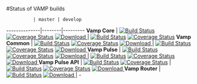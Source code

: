 #Status of VAMP builds

              | master | develop 
--------------|--------|---------
 **Vamp Core** | [![Build Status](https://travis-ci.org/magneticio/vamp-core.svg?branch=master)](https://travis-ci.org/magneticio/vamp-core) [![Coverage Status](https://coveralls.io/repos/magneticio/vamp-core/badge.svg?branch=master)](https://coveralls.io/r/magneticio/vamp-core?branch=master) [ ![Download](https://api.bintray.com/packages/magnetic-io/downloads/vamp-core/images/download.svg) ](https://bintray.com/magnetic-io/downloads/vamp-core/_latestVersion)| [![Build Status](https://travis-ci.org/magneticio/vamp-core.svg?branch=develop)](https://travis-ci.org/magneticio/vamp-core) [![Coverage Status](https://coveralls.io/repos/magneticio/vamp-core/badge.svg?branch=develop)](https://coveralls.io/r/magneticio/vamp-core?branch=develop) 
**Vamp Common**  | [![Build Status](https://travis-ci.org/magneticio/vamp-common.svg?branch=master)](https://travis-ci.org/magneticio/vamp-common) [![Coverage Status](https://coveralls.io/repos/magneticio/vamp-common/badge.svg?branch=master)](https://coveralls.io/r/magneticio/vamp-common?branch=master) [ ![Download](https://api.bintray.com/packages/magnetic-io/downloads/vamp-common/images/download.svg) ](https://bintray.com/magnetic-io/downloads/vamp-common/_latestVersion)| [![Build Status](https://travis-ci.org/magneticio/vamp-common.svg?branch=develop)](https://travis-ci.org/magneticio/vamp-common) [![Coverage Status](https://coveralls.io/repos/magneticio/vamp-common/badge.svg?branch=develop)](https://coveralls.io/r/magneticio/vamp-common?branch=develop) [ ![Download](https://api.bintray.com/packages/magnetic-io/vamp/common/images/download.svg) ](https://bintray.com/magnetic-io/vamp/common/_latestVersion)
**Vamp Pulse**  | [![Build Status](https://travis-ci.org/magneticio/vamp-pulse.svg?branch=master)](https://travis-ci.org/magneticio/vamp-pulse) [![Coverage Status](https://coveralls.io/repos/magneticio/vamp-pulse/badge.svg?branch=master)](https://coveralls.io/r/magneticio/vamp-pulse?branch=master) [ ![Download](https://api.bintray.com/packages/magnetic-io/downloads/vamp-pulse/images/download.svg) ](https://bintray.com/magnetic-io/downloads/vamp-pulse/_latestVersion) | [![Build Status](https://travis-ci.org/magneticio/vamp-pulse.svg?branch=develop)](https://travis-ci.org/magneticio/vamp-pulse) [![Coverage Status](https://coveralls.io/repos/magneticio/vamp-pulse/badge.svg?branch=develop)](https://coveralls.io/r/magneticio/vamp-pulse?branch=develop) [ ![Download](https://api.bintray.com/packages/magnetic-io/vamp/pulse/images/download.svg) ](https://bintray.com/magnetic-io/vamp/pulse/_latestVersion)
**Vamp Pulse API** |  [![Build Status](https://travis-ci.org/magneticio/vamp-pulse-api.svg?branch=master)](https://travis-ci.org/magneticio/vamp-pulse-api) [![Coverage Status](https://coveralls.io/repos/magneticio/vamp-pulse-api/badge.svg?branch=master)](https://coveralls.io/r/magneticio/vamp-pulse-api?branch=master) | [![Build Status](https://travis-ci.org/magneticio/vamp-pulse-api.svg?branch=develop)](https://travis-ci.org/magneticio/vamp-pulse-api) [![Coverage Status](https://coveralls.io/repos/magneticio/vamp-pulse-api/badge.svg?branch=develop)](https://coveralls.io/r/magneticio/vamp-pulse-api?branch=develop) [ ![Download](https://api.bintray.com/packages/magnetic-io/vamp/pulse-api/images/download.svg) ](https://bintray.com/magnetic-io/vamp/pulse-api/_latestVersion)
**Vamp Router** | [![Build Status](https://travis-ci.org/magneticio/vamp-router.svg?branch=master)](https://travis-ci.org/magneticio/vamp-router) [ ![Download](https://api.bintray.com/packages/magnetic-io/downloads/vamp-router/images/download.svg) ](https://bintray.com/magnetic-io/downloads/vamp-router/_latestVersion) | - 

